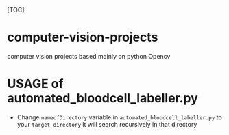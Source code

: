 [TOC]
# computer-vision-projects
computer vision projects based mainly on python Opencv

# USAGE of automated_bloodcell_labeller.py
- Change `nameofDirectory` variable in `automated_bloodcell_labeller.py` to your `target directory` it will search recursively in that directory
